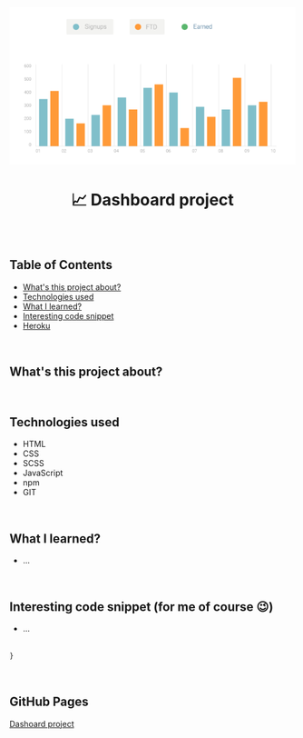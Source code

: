<p align="center">
<a href="https://grzegorz-jodlowski.github.io/dashboard-project/"><img src="src/images/chart.png" title="chart" alt="chart with signups and FTD"></a>
</p>



# <p align="center">📈 Dashboard project</p>
<p align="center"></p>

</br>

## Table of Contents

- [What's this project about?](#about)
- [Technologies used](#technologies)
- [What I learned?](#what)
- [Interesting code snippet](#interesting)
- [Heroku](#heroku)

</br>

## <a name="about"></a>What's this project about?



</br>

## <a name="technologies"></a>Technologies used
- HTML
- CSS
- SCSS
- JavaScript
- npm
- GIT

</br>

## <a name="what"></a>What I learned?
- ...


</br>

## <a name="interesting"></a>Interesting code snippet (for me of course 😉)
- ...

```css

}
```

</br>



## <a name="heroku"></a>GitHub Pages
<a href="https://grzegorz-jodlowski.github.io/dashboard-project/">Dashoard project</a>



